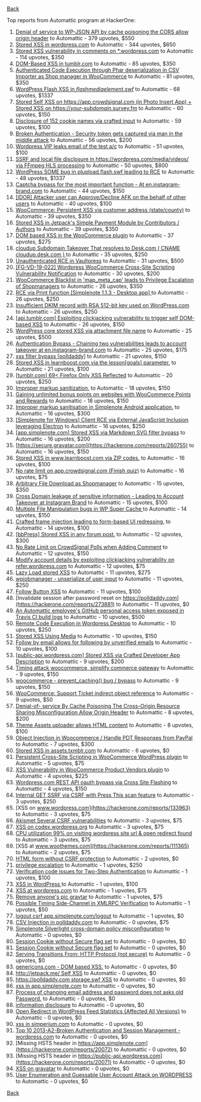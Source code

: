 [Back](../README.md)

Top reports from Automattic program at HackerOne:

1. [Denial of service to WP-JSON API by cache poisoning the CORS allow origin header](https://hackerone.com/reports/591302) to Automattic - 379 upvotes, $550
2. [Stored XSS in wordpress.com](https://hackerone.com/reports/733248) to Automattic - 344 upvotes, $650
3. [Stored XSS vulnerability in comments on *.wordpress.com](https://hackerone.com/reports/707720) to Automattic - 114 upvotes, $350
4. [DOM-Based XSS in tumblr.com](https://hackerone.com/reports/882546) to Automattic - 85 upvotes, $350
5. [Authenticated Code Execution through Phar deserialization in CSV Importer as Shop manager in WooCommerce](https://hackerone.com/reports/403083) to Automattic - 81 upvotes, $350
6. [WordPress Flash XSS in *flashmediaelement.swf*](https://hackerone.com/reports/134546) to Automattic - 68 upvotes, $1337
7. [Stored Self XSS on https://app.crowdsignal.com (in Photo Insert App) + Stored XSS on https://*your-subdomain*.survey.fm](https://hackerone.com/reports/667188) to Automattic - 60 upvotes, $150
8. [Disclosure of 152 cookie names via crafted input](https://hackerone.com/reports/310105) to Automattic - 59 upvotes, $100
9. [Broken Authentication - Security token gets captured via man in the middle attack](https://hackerone.com/reports/206650) to Automattic - 56 upvotes, $200
10. [Wordpress VIP leaks email of the test a/c](https://hackerone.com/reports/540301) to Automattic - 51 upvotes, $100
11. [SSRF and local file disclosure in https://wordpress.com/media/videos/ via FFmpeg HLS processing](https://hackerone.com/reports/237381) to Automattic - 50 upvotes, $800
12. [WordPress SOME bug in plupload.flash.swf leading to RCE](https://hackerone.com/reports/134738) to Automattic - 48 upvotes, $1337
13. [Captcha bypass for the most important function - At en.instagram-brand.com](https://hackerone.com/reports/206653) to Automattic - 44 upvotes, $150
14. [[IDOR] Attacker user can Approve/Decline AFK on the behalf of other users](https://hackerone.com/reports/725569) to Automattic - 40 upvotes, $100
15. [WooCommerce: Persistent XSS via customer address (state/county)](https://hackerone.com/reports/530499) to Automattic - 39 upvotes, $350
16. [Stored XSS in Jetpack's Simple Payment Module by Contributors / Authors](https://hackerone.com/reports/402753) to Automattic - 39 upvotes, $350
17. [DOM based XSS in the WooCommerce plugin](https://hackerone.com/reports/507139) to Automattic - 37 upvotes, $275
18. [cloudup Subdomain Takeover That resolves to Desk.com ( CNAME cloudup.desk.com ) ](https://hackerone.com/reports/201796) to Automattic - 35 upvotes, $250
19. [Unauthenticated RCE in Vaultpress](https://hackerone.com/reports/236552) to Automattic - 31 upvotes, $500
20. [[FG-VD-19-022] Wordpress WooCommerce Cross-Site Scripting Vulnerability Notification](https://hackerone.com/reports/495583) to Automattic - 30 upvotes, $200
21. [WooCommerce Blacklist in 'map_meta_cap' leads to Privilege Escalation of Shopmanagers](https://hackerone.com/reports/403039) to Automattic - 26 upvotes, $350
22. [RCE via Print function [Simplenote 1.1.3 - Desktop app] ](https://hackerone.com/reports/358049) to Automattic - 26 upvotes, $250
23. [Insufficient DKIM record with RSA 512-bit key used on WordPress.com](https://hackerone.com/reports/550937) to Automattic - 26 upvotes, $250
24. [[api.tumblr.com] Exploiting clickjacking vulnerability to trigger self DOM-based XSS](https://hackerone.com/reports/953579) to Automattic - 26 upvotes, $150
25. [WordPress core stored XSS via attachment file name](https://hackerone.com/reports/139245) to Automattic - 25 upvotes, $500
26. [Authentication Bypass - Chaining two vulnerabilities leads to account takeover at en.instagram-brand.com](https://hackerone.com/reports/209008) to Automattic - 25 upvotes, $175
27. [xss filter bypass [polldaddy]](https://hackerone.com/reports/264832) to Automattic - 21 upvotes, $150
28. [Stored XSS in learnboost.com via the lesson[goals] parameter.](https://hackerone.com/reports/300270) to Automattic - 21 upvotes, $100
29. [[tumblr.com] 69\< Firefox Only  XSS Reflected](https://hackerone.com/reports/915756) to Automattic - 20 upvotes, $250
30. [Improper markup sanitization.](https://hackerone.com/reports/289823) to Automattic - 18 upvotes, $150
31. [Gaining unlimited bonus points on websites with WooCommerce Points and Rewards](https://hackerone.com/reports/592803) to Automattic - 18 upvotes, $150
32. [Improper markup sanitisation in Simplenote Android application.](https://hackerone.com/reports/297547) to Automattic - 16 upvotes, $300
33. [[Simplenote for Windows] Client RCE via External JavaScript Inclusion leveraging Electron](https://hackerone.com/reports/291539) to Automattic - 16 upvotes, $250
34. [[app.simplenote.com] Stored XSS via Markdown SVG filter bypass](https://hackerone.com/reports/271007) to Automattic - 16 upvotes, $200
35. [https://secure.gravatar.com](https://hackerone.com/reports/260755) to Automattic - 16 upvotes, $150
36. [Stored XSS in www.learnboost.com via ZIP codes.](https://hackerone.com/reports/300812) to Automattic - 16 upvotes, $100
37. [No rate limit on app.crowdsignal.com (Finish quiz)](https://hackerone.com/reports/568832) to Automattic - 16 upvotes, $75
38. [Arbitrary File Download as Shopmanager](https://hackerone.com/reports/402473) to Automattic - 15 upvotes, $350
39. [Cross Domain leakage of sensitive information - Leading to Account Takeover at Instagram Brand](https://hackerone.com/reports/209352) to Automattic - 15 upvotes, $100
40. [Multiple File Manipulation bugs in WP Super Cache ](https://hackerone.com/reports/240886) to Automattic - 14 upvotes, $150
41. [Crafted frame injection leading to form-based UI redressing.](https://hackerone.com/reports/291683) to Automattic - 14 upvotes, $100
42. [[bbPress] Stored XSS in any forum post.](https://hackerone.com/reports/151117) to Automattic - 12 upvotes, $300
43. [No Rate Limit on CrowdSignal Polls when Adding Comment](https://hackerone.com/reports/488923) to Automattic - 12 upvotes, $150
44. [Modify account details by exploiting clickjacking vulnerability on refer.wordpress.com](https://hackerone.com/reports/765355) to Automattic - 12 upvotes, $75
45. [Lazy Load stored XSS](https://hackerone.com/reports/152416) to Automattic - 11 upvotes, $275
46. [wpjobmanager - unserialize of user input](https://hackerone.com/reports/308489) to Automattic - 11 upvotes, $250
47. [Follow Button XSS](https://hackerone.com/reports/172574) to Automattic - 11 upvotes, $100
48. [Invalidate session after password reset on https://polldaddy.com](https://hackerone.com/reports/273881) to Automattic - 11 upvotes, $0
49. [An Automattic employee's GitHub personal access token exposed in Travis CI build logs](https://hackerone.com/reports/218264) to Automattic - 10 upvotes, $500
50. [Remote Code Execution in Wordpress Desktop](https://hackerone.com/reports/301458) to Automattic - 10 upvotes, $250
51. [Stored XSS Using Media](https://hackerone.com/reports/275386) to Automattic - 10 upvotes, $150
52. [Follow by email allows for following by unverified emails](https://hackerone.com/reports/762121) to Automattic - 10 upvotes, $100
53. [[public-api.wordpress.com] Stored XSS via Crafted Developer App Description](https://hackerone.com/reports/293743) to Automattic - 9 upvotes, $200
54. [Timing attack woocommerce, simplify commerce gateway](https://hackerone.com/reports/239359) to Automattic - 9 upvotes, $150
55. [woocommerce - prevent_caching() bug / bypass](https://hackerone.com/reports/241323) to Automattic - 9 upvotes, $150
56. [WooCommerce: Support Ticket indirect object reference](https://hackerone.com/reports/91599) to Automattic - 9 upvotes, $50
57. [Denial-of- service By Cache Poisoning The Cross-Origin Resource Sharing Misconfiguration Allow Origin Header](https://hackerone.com/reports/921704) to Automattic - 8 upvotes, $200
58. [Theme Assets uploader allows HTML content](https://hackerone.com/reports/769998) to Automattic - 8 upvotes, $100
59. [Object Injection in Woocommerce / Handle PDT Responses from PayPal](https://hackerone.com/reports/245228) to Automattic - 7 upvotes, $300
60. [Stored XSS in assets.txmblr.com](https://hackerone.com/reports/870703) to Automattic - 6 upvotes, $0
61. [Persistent Cross-Site Scripting in WooCommerce WordPress plugin](https://hackerone.com/reports/152692) to Automattic - 5 upvotes, $75
62. [XSS Vulnerability in WooCommerce Product Vendors plugin](https://hackerone.com/reports/253313) to Automattic - 4 upvotes, $225
63. [Wordpress.com REST API oauth bypass via Cross Site Flashing](https://hackerone.com/reports/176308) to Automattic - 4 upvotes, $150
64. [Internal GET SSRF via CSRF with Press This scan feature](https://hackerone.com/reports/110801) to Automattic - 3 upvotes, $250
65. [XSS on www.wordpress.com](https://hackerone.com/reports/133963) to Automattic - 3 upvotes, $75
66. [Akismet Several CSRF vulnerabilities](https://hackerone.com/reports/131108) to Automattic - 3 upvotes, $75
67. [XSS on codex.wordpress.org](https://hackerone.com/reports/104559) to Automattic - 3 upvotes, $75
68. [CPU utilization 99% on visiting wordpress site url & open redirect found](https://hackerone.com/reports/129091) to Automattic - 3 upvotes, $75
69. [XSS at www.woothemes.com](https://hackerone.com/reports/111365) to Automattic - 2 upvotes, $75
70. [HTML form without CSRF protection](https://hackerone.com/reports/7849) to Automattic - 2 upvotes, $0
71. [privilege escalation](https://hackerone.com/reports/13959) to Automattic - 1 upvotes, $250
72. [Verification code issues for Two-Step Authentication](https://hackerone.com/reports/67660) to Automattic - 1 upvotes, $100
73. [XSS in WordPress ](https://hackerone.com/reports/81736) to Automattic - 1 upvotes, $100
74. [XSS at wordpress.com](https://hackerone.com/reports/111500) to Automattic - 1 upvotes, $75
75. [Remove anyone's pic gravtar](https://hackerone.com/reports/101145) to Automattic - 1 upvotes, $75
76. [Possible Timing Side-Channel in XMLRPC Verification](https://hackerone.com/reports/107296) to Automattic - 1 upvotes, $50
77. [logout csrf app.simplenote.com/logout](https://hackerone.com/reports/13705) to Automattic - 1 upvotes, $0
78. [CSV Injection in polldaddy.com](https://hackerone.com/reports/92353) to Automattic - 0 upvotes, $75
79. [Simplenote Silverlight cross-domain policy misconfiguration](https://hackerone.com/reports/7571) to Automattic - 0 upvotes, $0
80. [Session Cookie without Secure flag set](https://hackerone.com/reports/7680) to Automattic - 0 upvotes, $0
81. [Session Cookie without Secure flag set](https://hackerone.com/reports/7843) to Automattic - 0 upvotes, $0
82. [Serving Transitions From: HTTP Protocol (not secure)](https://hackerone.com/reports/14803) to Automattic - 0 upvotes, $0
83. [genericons.com - DOM based XSS.](https://hackerone.com/reports/14305) to Automattic - 0 upvotes, $0
84. [http://jetpack.me/ Self XSS](https://hackerone.com/reports/14303) to Automattic - 0 upvotes, $0
85. [https://polldaddy.com storage.swf XSS](https://hackerone.com/reports/9522) to Automattic - 0 upvotes, $0
86. [xss in app.simplenote.com](https://hackerone.com/reports/13703) to Automattic - 0 upvotes, $0
87. [Process of changing email address and password does not asks old Password.](https://hackerone.com/reports/15777) to Automattic - 0 upvotes, $0
88. [information disclosure](https://hackerone.com/reports/13939) to Automattic - 0 upvotes, $0
89. [Open Redirect in WordPress Feed Statistics {Affected All Versions}](https://hackerone.com/reports/22142) to Automattic - 0 upvotes, $0
90. [xss in simperium.com](https://hackerone.com/reports/13746) to Automattic - 0 upvotes, $0
91. [Top 10 2013-A2-Broken Authentication and Session Management - wordpress.com](https://hackerone.com/reports/18503) to Automattic - 0 upvotes, $0
92. [Missing HSTS header in https://app.simplenote.com](https://hackerone.com/reports/20072) to Automattic - 0 upvotes, $0
93. [Missing HSTS header in https://public-api.wordpress.com](https://hackerone.com/reports/20071) to Automattic - 0 upvotes, $0
94. [XSS on gravatar](https://hackerone.com/reports/13794) to Automattic - 0 upvotes, $0
95. [User Enumeration and Guessable User Account Attack on WORDPRESS](https://hackerone.com/reports/16439) to Automattic - 0 upvotes, $0


[Back](../README.md)